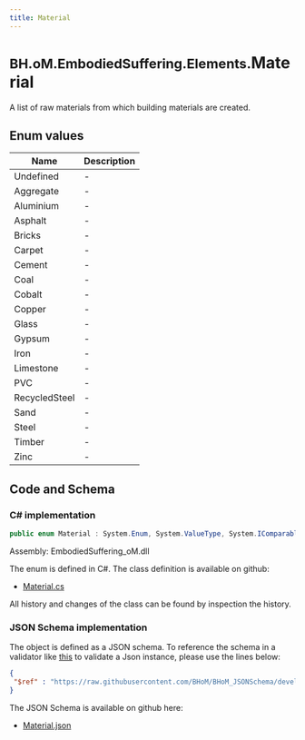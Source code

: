 ```yaml
---
title: Material
---
```


# <small>BH.oM.EmbodiedSuffering.Elements.</small>**Material**

A list of raw materials from which building materials are created.

## Enum values

| Name            | Description                                                    |
|-----------------|----------------------------------------------------------------|
| Undefined |  -  |
| Aggregate |  -  |
| Aluminium |  -  |
| Asphalt |  -  |
| Bricks |  -  |
| Carpet |  -  |
| Cement |  -  |
| Coal |  -  |
| Cobalt |  -  |
| Copper |  -  |
| Glass |  -  |
| Gypsum |  -  |
| Iron |  -  |
| Limestone |  -  |
| PVC |  -  |
| RecycledSteel |  -  |
| Sand |  -  |
| Steel |  -  |
| Timber |  -  |
| Zinc |  -  |


## Code and Schema

### C# implementation

``` C# title="C#"
public enum Material : System.Enum, System.ValueType, System.IComparable, System.ISpanFormattable, System.IFormattable, System.IConvertible
```

Assembly: EmbodiedSuffering_oM.dll

The enum is defined in C#. The class definition is available on github:

- [Material.cs](https://github.com/BHoM/EmbodiedSuffering_Toolkit/blob/develop/EmbodiedSuffering_oM/Elements\Enums\Material.cs)

All history and changes of the class can be found by inspection the history.
### JSON Schema implementation

The object is defined as a JSON schema. To reference the schema in a validator like [this](https://www.jsonschemavalidator.net/) to validate a Json instance, please use the lines below:

``` json title="JSON Schema"
{
 "$ref" : "https://raw.githubusercontent.com/BHoM/BHoM_JSONSchema/develop/EmbodiedSuffering_oM/Elements/Material.json"
}
```

The JSON Schema is available on github here:

- [Material.json](https://github.com/BHoM/BHoM_JSONSchema/blob/develop/EmbodiedSuffering_oM/Elements/Material.json)
